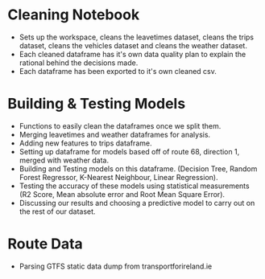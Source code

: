 # Cleaning Notebook
- Sets up the workspace, cleans the leavetimes dataset, cleans the trips dataset, cleans the vehicles dataset and cleans the weather dataset.
- Each cleaned dataframe has it's own data quality plan to explain the rational behind the decisions made.
- Each dataframe has been exported to it's own cleaned csv.

# Building & Testing Models
- Functions to easily clean the dataframes once we split them.
- Merging leavetimes and weather dataframes for analysis.
- Adding new features to trips dataframe.
- Setting up dataframe for models based off of route 68, direction 1, merged with weather data.
- Building and Testing models on this dataframe. (Decision Tree, Random Forest Regressor, K-Nearest Neighbour, Linear Regression).
- Testing the accuracy of these models using statistical measurements (R2 Score, Mean absolute error and Root Mean Square Error).
- Discussing our results and choosing a predictive model to carry out on the rest of our dataset.

# Route Data
- Parsing GTFS static data dump from transportforireland.ie
